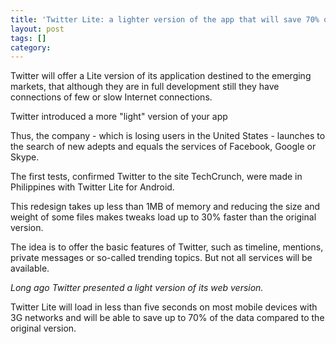 ```yaml
---
title: 'Twitter Lite: a lighter version of the app that will save 70% of the data'
layout: post
tags: []
category: 
---
```

Twitter will offer a Lite version of its application destined to the emerging markets, that although they are in full development still they have connections of few or slow Internet connections.

Twitter introduced a more "light" version of your app

Thus, the company - which is losing users in the United States - launches to the search of new adepts and equals the services of Facebook, Google or Skype.

The first tests, confirmed Twitter to the site TechCrunch, were made in Philippines with Twitter Lite for Android.

This redesign takes up less than 1MB of memory and reducing the size and weight of some files makes tweaks load up to 30% faster than the original version.

The idea is to offer the basic features of Twitter, such as timeline, mentions, private messages or so-called trending topics. But not all services will be available.

*Long ago Twitter presented a light version of its web version.*

Twitter Lite will load in less than five seconds on most mobile devices with 3G networks and will be able to save up to 70% of the data compared to the original version.
